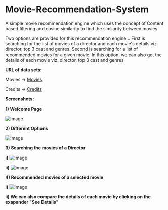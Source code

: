 # Movie-Recommendation-System

A simple movie recommendation engine which uses the concept of Content based filtering and cosine similarity to find the similarity between movies

Two options are provided for this recommendation engine...
First is searching for the list of movies of a director and each movie's details viz. director, top 3 cast and genres. 
Second is searching for a list of recommended movies for a given movie. In this option, we can also get the details of each movie viz. director, top 3 cast and genres


**URL of data sets:**

Movies -> [Movies](https://www.kaggle.com/datasets/tmdb/tmdb-movie-metadata?select=tmdb_5000_movies.csv)

Credits -> [Credits](https://www.kaggle.com/datasets/tmdb/tmdb-movie-metadata?select=tmdb_5000_credits.csv)




**Screenshots:**

**1) Welcome Page**

![image](https://user-images.githubusercontent.com/105063050/170866401-e17f3ea4-e365-4424-8451-4bd9d0666264.png)


**2) Different Options**

![image](https://user-images.githubusercontent.com/105063050/170869564-cd5dcc0c-bcde-42eb-be42-148f33de974f.png)
 
 
 **3) Searching the movies of a Director**
 
 **i)**
 ![image](https://user-images.githubusercontent.com/105063050/170869721-faedc284-aa79-4a2e-830f-d6d9f97983a0.png)
 
 **ii)**
 ![image](https://user-images.githubusercontent.com/105063050/170869994-edd85743-7f4e-4d86-a659-bba1eb7df05b.png)
 
 
 **4) Recommended movies of a selected movie**
 
 **i)**
 ![image](https://user-images.githubusercontent.com/105063050/170870208-ca5b06dc-d8bd-432c-be11-1a95d6f2d0a1.png)

**ii) We can also compare the details of each movie by clicking on the exapander "See Details"** 



